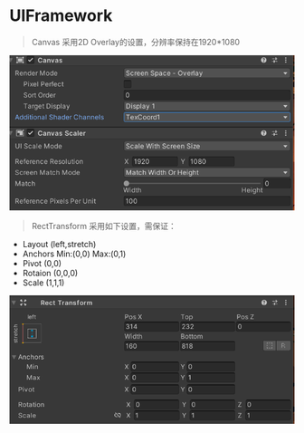 # UIFramework

> Canvas 采用2D Overlay的设置，分辨率保持在1920*1080

![glb](../pics/canvas_setting.png)

> RectTransform 采用如下设置，需保证：
- Layout (left,stretch)
- Anchors Min:(0,0) Max:(0,1)
- Pivot (0,0)
- Rotaion (0,0,0)
- Scale (1,1,1)

![glb](../pics/rect_transform_setting.png)